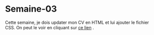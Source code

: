 # Semaine-03
 Cette semaine, je dois updater mon CV en HTML et lui ajouter le fichier CSS.
 On peut le voir en cliquant sur [ce lien](https://www.github.com/mariemcp/semaine-03/master/index.html)
.
